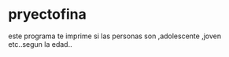 # pryectofina
este programa te imprime si las personas son ,adolescente ,joven etc..segun la edad..
